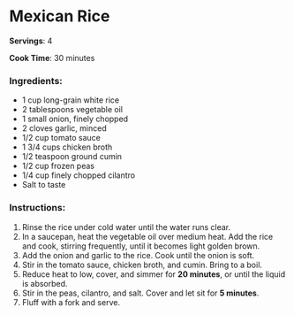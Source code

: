 # Mexican Rice

**Servings**: 4

**Cook Time**: 30 minutes

### Ingredients:

* 1 cup long-grain white rice
* 2 tablespoons vegetable oil
* 1 small onion, finely chopped
* 2 cloves garlic, minced
* 1/2 cup tomato sauce
* 1 3/4 cups chicken broth
* 1/2 teaspoon ground cumin
* 1/2 cup frozen peas
* 1/4 cup finely chopped cilantro
* Salt to taste

### Instructions:

1. Rinse the rice under cold water until the water runs clear.
2. In a saucepan, heat the vegetable oil over medium heat. Add the rice and cook, stirring frequently, until it becomes light golden brown.
3. Add the onion and garlic to the rice. Cook until the onion is soft.
4. Stir in the tomato sauce, chicken broth, and cumin. Bring to a boil.
5. Reduce heat to low, cover, and simmer for **20 minutes**, or until the liquid is absorbed.
6. Stir in the peas, cilantro, and salt. Cover and let sit for **5 minutes**.
7. Fluff with a fork and serve.
